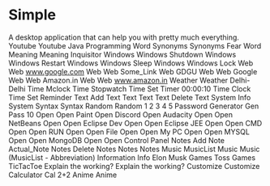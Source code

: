 # Simple
A desktop application that can help you with pretty much everything.
Youtube	Youtube Java Programming
Word Synonyms	Synonyms Fear
Word Meaning	Meaning Inquisitor
Windows	Windows Shutdown
Windows	Windows Restart
Windows	Windows Sleep
Windows	Windows Lock
Web	Web www.google.com
Web	Web Some_Link
Web	GDGU
Web	Web Google
Web	Web Amazon.in
Web	Web www.amazon.in
Weather	Weather Delhi-Delhi
Time	Mclock
Time	Stopwatch
Time	Set Timer 00:00:10
Time	Clock
Time	Set Reminder
Text	Add Text
Text	Text
Text	Delete Text
System Info	System
Syntax	Syntax
Random	Random 1 2 3 4 5
Password Generator	Gen Pass 10
Open	Open Paint
Open	Discord
Open	Audacity
Open	Open NetBeans
Open	Open Eclipse Dev
Open	Open Eclipse JEE
Open	Open CMD
Open	Open RUN
Open	Open File
Open	Open My PC
Open	Open MYSQL
Open	Open MongoDB
Open	Open Control Panel
Notes	Add Note Actual_Note
Notes	Delete Notes
Notes	Notes
Music	MusicList
Music	Music (MusicList - Abbreviation)
Information	Info Elon Musk
Games	Toss
Games	TicTacToe
Explain the working?	Explain the working?
Customize	Customize
Calculator	Cal 2+2
Anime	Anime
